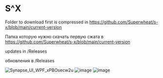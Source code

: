 # S^X


Folder to download first is compressed in https://github.com/Superwheat/s-x/blob/main/current-version


Папка которую нужно скачать первую сжата в https://github.com/Superwheat/s-x/blob/main/current-version

updates in /Releases



обновления в /Releases


![Synapse_UI_WPF_xPBOsecw2u](https://github.com/user-attachments/assets/8163bf33-82a1-4509-8a89-bd57a6871080)
![image](https://github.com/user-attachments/assets/033cea52-2b31-4a62-982d-049d999427c3)
![image](https://github.com/user-attachments/assets/5f5bc815-a211-4307-8f51-3a7742e2b7da)
